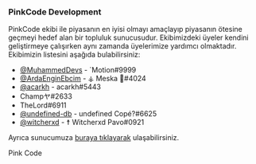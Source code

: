 ### PinkCode Development
PinkCode ekibi ile piyasanın en iyisi olmayı amaçlayıp piyasanın ötesine geçmeyi hedef alan bir topluluk sunucusudur. Ekibimizdeki üyeler kendini geliştirmeye çalışırken aynı zamanda üyelerimize yardımcı olmaktadır. Ekibimizin listesini aşağıda bulabilirsiniz:
+ [@MuhammedDevs](https://github.com/MuhammedDevs) - `Motion#9999
+ [@ArdaEnginEbcim](https://github.com/ArdaEnginEbcim) - ⚶ Meska 🍁#4024
+ [@acarkh](https://github.com/acarkh) - acarkh#5443
+ Champヤ#2633
+ TheLord#6911
+ [@undefined-db](https://github.com/undefined-db) - undefined Copé?#6625
+ [@witcherxd](https://github.com/witcherxd) - ☨ Witcherxd Pavo#0921

Ayrıca sunucumuza [buraya tıklayarak](https://discord.gg/vkNZrS4MPp) ulaşabilirsiniz. 

Pink Code
